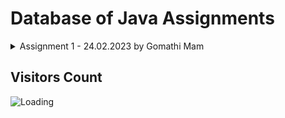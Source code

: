 Database of Java Assignments
============================


<details>
  <summary>Assignment 1 - 24.02.2023 by Gomathi Mam</summary>
  
01. [Check for Odd or Even Number](https://github.com/noobshubham/Java-Assignments/blob/master/Assignment%201%20-%2024.02.2023/OddEven.java)
02. Prime Number
03. Fibonacci Series
04. Factorial Program
05. Armstrong Number
06. Perfect Number
07. Palindrome Number
08. Reverse Number
09. Pronic Number
10. Magic Number
11. Happy Number
12. Automorphic number
13. Neon Number
14. Special Number
15. Composite Number
16. Perfect Square
17. Perfect Cube
18. Sum of Digits
19. GCD and LCM
20. Count Digits in a Number
</details>


Visitors Count
------------------

<img align="left" src = "https://profile-counter.glitch.me/Java-Assignments/count.svg" alt ="Loading">
